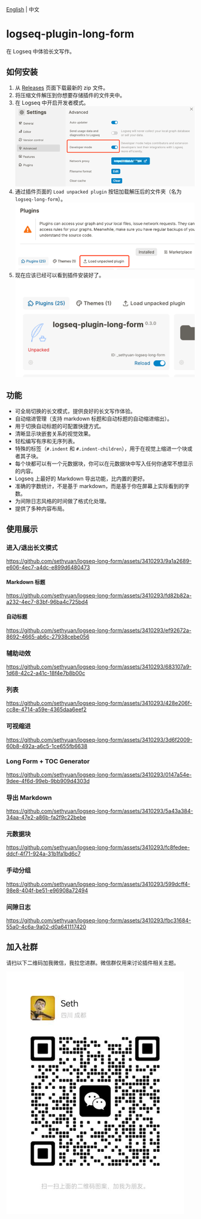[English](README.md) | 中文

# logseq-plugin-long-form

在 Logseq 中体验长文写作。

## 如何安装

1. 从 [Releases](https://gitee.com/sethyuan/logseq-long-form/releases) 页面下载最新的 zip 文件。
1. 将压缩文件解压到你想要存储插件的文件夹中。
1. 在 Logseq 中开启开发者模式。 ![](./assets/developer_mode.png)
1. 通过插件页面的 `Load unpacked plugin` 按钮加载解压后的文件夹（名为 `logseq-long-form`）。 ![](./assets/load_plugin.png)
1. 现在应该已经可以看到插件安装好了。 ![](./assets/plugin_installed.png)

## 功能

- 可全局切换的长文模式，提供良好的长文写作体验。
- 自动缩进管理（支持 markdown 标题和自动标题的自动缩进缩出）。
- 用于切换自动标题的可配置快捷方式。
- 清晰显示块嵌套关系的视觉效果。
- 轻松编写有序和无序列表。
- 特殊的标签（`#.indent` 和 `#.indent-children`），用于在视觉上缩进一个块或者其子块。
- 每个块都可以有一个元数据块，你可以在元数据块中写入任何你通常不想显示的内容。
- Logseq 上最好的 Markdown 导出功能，比内置的更好。
- 准确的字数统计，不是基于 markdown，而是基于你在屏幕上实际看到的字数。
- 为间隙日志风格的时间做了格式化处理。
- 提供了多种内容布局。

## 使用展示

### 进入/退出长文模式

https://github.com/sethyuan/logseq-long-form/assets/3410293/9a1a2689-e606-4ec7-a4dc-e899d6480473

#### Markdown 标题

https://github.com/sethyuan/logseq-long-form/assets/3410293/fd82b82a-a232-4ec7-83bf-96ba4c725bd4

#### 自动标题

https://github.com/sethyuan/logseq-long-form/assets/3410293/ef92672a-8692-4665-ab6c-27938cebe056

### 辅助动效

https://github.com/sethyuan/logseq-long-form/assets/3410293/683107a9-1d68-42c2-a41c-18f4e7b8b00c

### 列表

https://github.com/sethyuan/logseq-long-form/assets/3410293/428e206f-cc8e-4714-a59e-4365daa6eef2

### 可视缩进

https://github.com/sethyuan/logseq-long-form/assets/3410293/3d6f2009-60b8-492a-a6c5-1ce655fb6638

### Long Form + TOC Generator

https://github.com/sethyuan/logseq-long-form/assets/3410293/0147a54e-9dee-4f6d-99eb-9bb909d4303d

### 导出 Markdown

https://github.com/sethyuan/logseq-long-form/assets/3410293/5a43a384-34aa-47e2-a86b-fa2f9c22bebe

### 元数据块

https://github.com/sethyuan/logseq-long-form/assets/3410293/fc8fedee-ddcf-4f71-924a-31b1fa1bd6c7

### 手动分组

https://github.com/sethyuan/logseq-long-form/assets/3410293/599dcff4-98e8-404f-be51-e96908a72494

### 间隙日志

https://github.com/sethyuan/logseq-long-form/assets/3410293/fbc31684-55a0-4c6a-9a02-d0a641117420

## 加入社群

请扫以下二维码加我微信，我拉您进群。微信群仅用来讨论插件相关主题。

![](./assets/wx.jpg)
